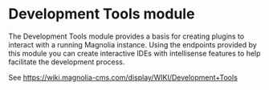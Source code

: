 # Development Tools module

The Development Tools module provides a basis for creating plugins to interact with a running Magnolia instance. Using the endpoints provided by this module you can create interactive IDEs with intellisense features to help facilitate the development process.

See https://wiki.magnolia-cms.com/display/WIKI/Development+Tools